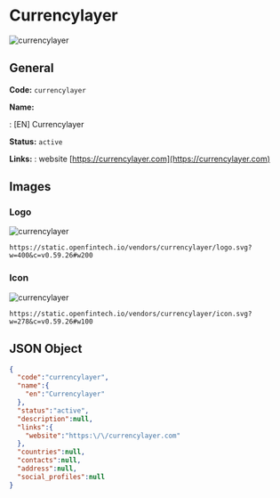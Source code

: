 
# Currencylayer 
![currencylayer](https://static.openfintech.io/vendors/currencylayer/logo.svg?w=400&c=v0.59.26#w200)  

## General 
 
**Code:** `currencylayer` 
 
**Name:** 
 
:	[EN] Currencylayer 
 
**Status:** `active` 
 
**Links:** 
: website [https://currencylayer.com](https://currencylayer.com) 
 

## Images 

### Logo 
 
![currencylayer](https://static.openfintech.io/vendors/currencylayer/logo.svg?w=400&c=v0.59.26#w200)  

```
https://static.openfintech.io/vendors/currencylayer/logo.svg?w=400&c=v0.59.26#w200
```  

### Icon 
 
![currencylayer](https://static.openfintech.io/vendors/currencylayer/icon.svg?w=278&c=v0.59.26#w100)  

```
https://static.openfintech.io/vendors/currencylayer/icon.svg?w=278&c=v0.59.26#w100
```  

## JSON Object 

```json
{
  "code":"currencylayer",
  "name":{
    "en":"Currencylayer"
  },
  "status":"active",
  "description":null,
  "links":{
    "website":"https:\/\/currencylayer.com"
  },
  "countries":null,
  "contacts":null,
  "address":null,
  "social_profiles":null
}
```  
